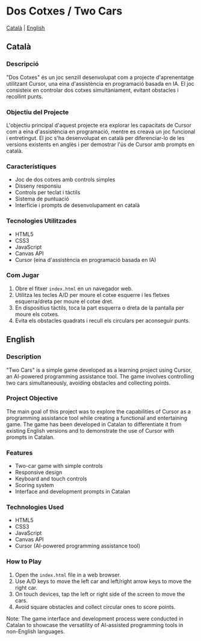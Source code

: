 # Dos Cotxes / Two Cars

[Català](#català) | [English](#english)

## Català

### Descripció
"Dos Cotxes" és un joc senzill desenvolupat com a projecte d'aprenentatge utilitzant Cursor, una eina d'assistència en programació basada en IA. El joc consisteix en controlar dos cotxes simultàniament, evitant obstacles i recollint punts.

### Objectiu del Projecte
L'objectiu principal d'aquest projecte era explorar les capacitats de Cursor com a eina d'assistència en programació, mentre es creava un joc funcional i entretingut. El joc s'ha desenvolupat en català per diferenciar-lo de les versions existents en anglès i per demostrar l'ús de Cursor amb prompts en català.

### Característiques
- Joc de dos cotxes amb controls simples
- Disseny responsiu
- Controls per teclat i tàctils
- Sistema de puntuació
- Interfície i prompts de desenvolupament en català

### Tecnologies Utilitzades
- HTML5
- CSS3
- JavaScript
- Canvas API
- Cursor (eina d'assistència en programació basada en IA)

### Com Jugar
1. Obre el fitxer `index.html` en un navegador web.
2. Utilitza les tecles A/D per moure el cotxe esquerre i les fletxes esquerra/dreta per moure el cotxe dret.
3. En dispositius tàctils, toca la part esquerra o dreta de la pantalla per moure els cotxes.
4. Evita els obstacles quadrats i recull els circulars per aconseguir punts.

## English

### Description
"Two Cars" is a simple game developed as a learning project using Cursor, an AI-powered programming assistance tool. The game involves controlling two cars simultaneously, avoiding obstacles and collecting points.

### Project Objective
The main goal of this project was to explore the capabilities of Cursor as a programming assistance tool while creating a functional and entertaining game. The game has been developed in Catalan to differentiate it from existing English versions and to demonstrate the use of Cursor with prompts in Catalan.

### Features
- Two-car game with simple controls
- Responsive design
- Keyboard and touch controls
- Scoring system
- Interface and development prompts in Catalan

### Technologies Used
- HTML5
- CSS3
- JavaScript
- Canvas API
- Cursor (AI-powered programming assistance tool)

### How to Play
1. Open the `index.html` file in a web browser.
2. Use A/D keys to move the left car and left/right arrow keys to move the right car.
3. On touch devices, tap the left or right side of the screen to move the cars.
4. Avoid square obstacles and collect circular ones to score points.

Note: The game interface and development process were conducted in Catalan to showcase the versatility of AI-assisted programming tools in non-English languages.